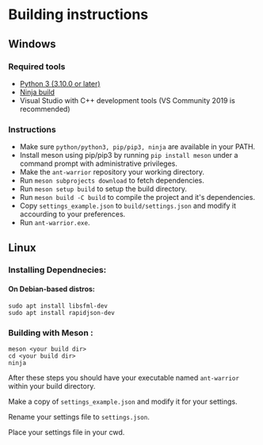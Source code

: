 
# Building instructions

## Windows

### Required tools

- [Python 3 (3.10.0 or later)](https://www.python.org/downloads/)
- [Ninja build](https://ninja-build.org/)
- Visual Studio with C++ development tools (VS Community 2019 is recommended)

### Instructions

- Make sure `python/python3, pip/pip3, ninja` are available in your PATH.
- Install meson using pip/pip3 by running `pip install meson` under a command prompt with administrative privileges.
- Make the `ant-warrior` repository your working directory.
- Run `meson subprojects download` to fetch dependencies.
- Run `meson setup build` to setup the build directory.
- Run `meson build -C build` to compile the project and it's dependencies.
- Copy `settings_example.json` to `build/settings.json` and modify it accourding to your preferences.
- Run `ant-warrior.exe`.

## Linux

### Installing Dependnecies:

#### On Debian-based distros:
```
sudo apt install libsfml-dev
sudo apt install rapidjson-dev
```

### Building with Meson :
```
meson <your build dir>
cd <your build dir>
ninja
```
After these steps you should have your executable named ``ant-warrior`` within your build directory.

Make a copy of ``settings_example.json`` and modify it for your settings.

Rename your settings file to ``settings.json``.

Place your settings file in your cwd.
